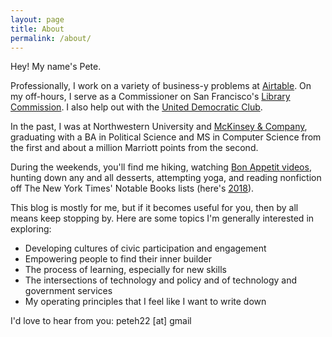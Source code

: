 ```yaml
---
layout: page
title: About
permalink: /about/
---
```


Hey! My name's Pete.

Professionally, I work on a variety of business-y problems at <a href="https://airtable.com">Airtable</a>. On my off-hours, I serve as a Commissioner on San Francisco's <a href="https://sfpl.org/index.php?pg=2000001901">Library Commission</a>. I also help out with the <a href="https://www.uniteddems.org/">United Democratic Club</a>.

In the past, I was at Northwestern University and <a href="https://www.mckinsey.com">McKinsey & Company</a>, graduating with a BA in Political Science and MS in Computer Science from the first and about a million Marriott points from the second.

During the weekends, you'll find me hiking, watching <a href="https://www.youtube.com/user/BonAppetitDotCom">Bon Appetit videos</a>, hunting down any and all desserts, attempting yoga, and reading nonfiction off The New York Times' Notable Books lists (here's <a href="https://www.nytimes.com/interactive/2018/11/19/books/review/100-notable-books.html">2018</a>).

This blog is mostly for me, but if it becomes useful for you, then by all means keep stopping by. Here are some topics I'm generally interested in exploring:
* Developing cultures of civic participation and engagement
* Empowering people to find their inner builder
* The process of learning, especially for new skills
* The intersections of technology and policy and of technology and government services
* My operating principles that I feel like I want to write down

I'd love to hear from you: peteh22 [at] gmail
